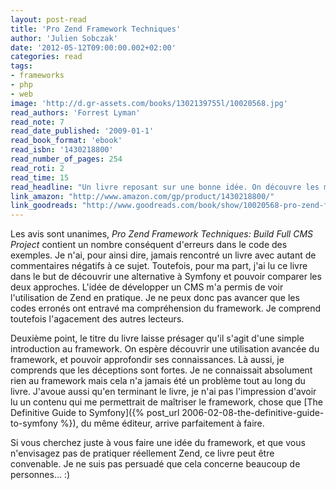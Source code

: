 ```yaml
---
layout: post-read
title: 'Pro Zend Framework Techniques'
author: 'Julien Sobczak'
date: '2012-05-12T09:00:00.002+02:00'
categories: read
tags:
- frameworks
- php
- web
image: 'http://d.gr-assets.com/books/1302139755l/10020568.jpg'
read_authors: 'Forrest Lyman'
read_note: 7
read_date_published: '2009-01-1'
read_book_format: 'ebook'
read_isbn: '1430218800'
read_number_of_pages: 254
read_roti: 2
read_time: 15
read_headline: "Un livre reposant sur une bonne idée. On découvre les modules essentiels de Zend progressivement sur un exemple concret. Mise part cela, on est forcé de reconnaître que le livre se situe bien en deçà de ce qu'on l'on peut attendre d'un éditeur comme Apress."
link_amazon: "http://www.amazon.com/gp/product/1430218800/"
link_goodreads: "http://www.goodreads.com/book/show/10020568-pro-zend-framework-techniques"
---
```



Les avis sont unanimes, *Pro Zend Framework Techniques: Build Full CMS Project* contient un nombre conséquent d'erreurs dans le code des exemples. Je n'ai, pour ainsi dire, jamais rencontré un livre avec autant de commentaires négatifs à ce sujet. Toutefois, pour ma part, j'ai lu ce livre dans le but de découvrir une alternative à Symfony et pouvoir comparer les deux approches. L'idée de développer un CMS m'a permis de voir l'utilisation de Zend en pratique. Je ne peux donc pas avancer que les codes erronés ont entravé ma compréhension du framework. Je comprend toutefois l'agacement des autres lecteurs.

Deuxième point, le titre du livre laisse présager qu'il s'agit d'une simple introduction au framework. On espère découvrir une utilisation avancée du framework, et pouvoir approfondir ses connaissances. Là aussi, je comprends que les déceptions sont fortes. Je ne connaissait absolument rien au framework mais cela n'a jamais été un problème tout au long du livre. J'avoue aussi qu'en terminant le livre, je n'ai pas l'impression d'avoir lu un contenu qui me permettrait de maîtriser le framework, chose que [The Definitive Guide to Symfony]({% post_url 2006-02-08-the-definitive-guide-to-symfony %}), du même éditeur, arrive parfaitement à faire.

Si vous cherchez juste à vous faire une idée du framework, et que vous n'envisagez pas de pratiquer réellement Zend, ce livre peut être convenable. Je ne suis pas persuadé que cela concerne beaucoup de personnes... :)

